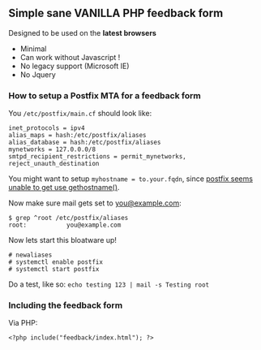 ## Simple sane VANILLA PHP feedback form

Designed to be used on the **latest browsers**

* Minimal
* Can work without Javascript !
* No legacy support (Microsoft IE)
* No Jquery

### How to setup a Postfix MTA for a feedback form

You `/etc/postfix/main.cf` should look like:

	inet_protocols = ipv4
	alias_maps = hash:/etc/postfix/aliases
	alias_database = hash:/etc/postfix/aliases
	mynetworks = 127.0.0.0/8
	smtpd_recipient_restrictions = permit_mynetworks, reject_unauth_destination

You might want to setup `myhostname = to.your.fqdn`, since [postfix seems unable to get use gethostname()](http://bugs.debian.org/cgi-bin/bugreport.cgi?bug=214741).

Now make sure mail gets set to you@example.com:

	$ grep ^root /etc/postfix/aliases
	root:           you@example.com

Now lets start this bloatware up!

	# newaliases
	# systemctl enable postfix
	# systemctl start postfix

Do a test, like so: `echo testing 123 | mail -s Testing root`

### Including the feedback form

Via PHP:

	<?php include("feedback/index.html"); ?>
